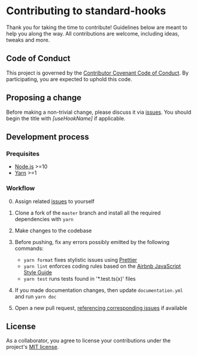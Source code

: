 # Contributing to standard-hooks

Thank you for taking the time to contribute! Guidelines below are meant to help you along the way. All contributions are welcome, including ideas, tweaks and more.

## Code of Conduct

This project is governed by the [Contributor Covenant Code of Conduct](./CODE_OF_CONDUCT.md). By participating, you are expected to uphold this code.

## Proposing a change

Before making a non-trivial change, please discuss it via [issues][]. You should begin the title with _[useHookName]_ if applicable.

## Development process

### Prequisites

- [Node.js](https://nodejs.org/) >=10
- [Yarn](https://yarnpkg.com/) >=1

### Workflow

0. Assign related [issues][] to yourself
1. Clone a fork of the `master` branch and install all the required dependencies with `yarn`
1. Make changes to the codebase
1. Before pushing, fix any errors possibly emitted by the following commands:

   - `yarn format` fixes stylistic issues using [Prettier][]
   - `yarn lint` enforces coding rules based on the [Airbnb JavaScript Style Guide][]
   - `yarn test` runs tests found in '\*.test.ts(x)' files

1. If you made documentation changes, then update `documentation.yml` and run `yarn doc`
1. Open a new pull request, [referencing corresponding issues][] if available

## License

As a collaborator, you agree to license your contributions under the project's [MIT license](./LICENSE).

[issues]: https://github.com/kripod/standard-hooks/issues
[prettier]: https://prettier.io/
[airbnb javascript style guide]: https://github.com/airbnb/javascript
[referencing corresponding issues]: https://help.github.com/en/articles/closing-issues-using-keywords

